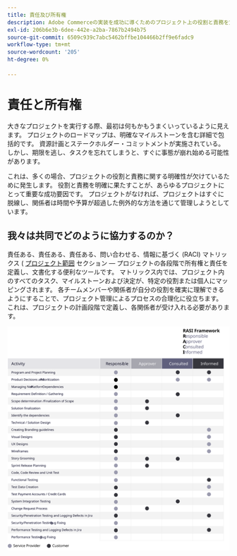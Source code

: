 ```yaml
---
title: 責任及び所有権
description: Adobe Commerceの実装を成功に導くためのプロジェクト上の役割と責務を定義する。
exl-id: 206b6e3b-6dee-442e-a2ba-7867b2494b75
source-git-commit: 6509c939c7abc5462bffbe104466b2ff9e6fadc9
workflow-type: tm+mt
source-wordcount: '205'
ht-degree: 0%

---
```


# 責任と所有権

大きなプロジェクトを実行する際、最初は何もかもうまくいっているように見えます。 プロジェクトのロードマップは、明確なマイルストーンを含む詳細で包括的です。 資源計画とステークホルダー・コミットメントが実施されている。 しかし、期限を逃し、タスクを忘れてしまうと、すぐに事態が崩れ始める可能性があります。

これは、多くの場合、プロジェクトの役割と責務に関する明確性が欠けているために発生します。 役割と責務を明確に果たすことが、あらゆるプロジェクトにとって重要な成功要因です。 プロジェクトがなければ、プロジェクトはすぐに脱線し、関係者は時間や予算が超過した例外的な方法を通じて管理しようとしています。


## 我々は共同でどのように協力するのか？

責任ある、責任ある、責任ある、問い合わせる、情報に基づく (RACI) マトリックス ( [プロジェクト範囲](../project-scope/deliverables.md) セクション — プロジェクトの各段階で所有権と責任を定義し、文書化する便利なツールです。 マトリックス内では、プロジェクト内のすべてのタスク、マイルストーンおよび決定が、特定の役割または個人にマッピングされます。 各チームメンバーや関係者が自分の役割を確実に理解できるようにすることで、プロジェクト管理によるプロセスの合理化に役立ちます。 これは、プロジェクトの計画段階で定義し、各関係者が受け入れる必要があります。

![RACI フレームワークを説明する表](../../assets/playbooks/raci.svg)
